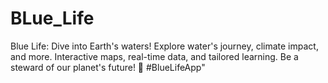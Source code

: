 # BLue_Life
Blue Life: Dive into Earth's waters! Explore water's journey, climate impact, and more. Interactive maps, real-time data, and tailored learning. Be a steward of our planet's future! 🌊 #BlueLifeApp"
